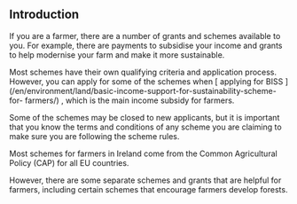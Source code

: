 ##  Introduction

If you are a farmer, there are a number of grants and schemes available to
you. For example, there are payments to subsidise your income and grants to
help modernise your farm and make it more sustainable.

Most schemes have their own qualifying criteria and application process.
However, you can apply for some of the schemes when [ applying for BISS
](/en/environment/land/basic-income-support-for-sustainability-scheme-for-
farmers/) , which is the main income subsidy for farmers.

Some of the schemes may be closed to new applicants, but it is important that
you know the terms and conditions of any scheme you are claiming to make sure
you are following the scheme rules.

Most schemes for farmers in Ireland come from the Common Agricultural Policy
(CAP) for all EU countries.

However, there are some separate schemes and grants that are helpful for
farmers, including certain schemes that encourage farmers develop forests.
